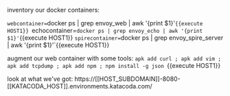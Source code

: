 inventory our docker containers:

`webcontainer=`docker ps | grep envoy_web | awk '{print $1}'`{{execute HOST1}}
`echocontainer=`docker ps | grep envoy_echo | awk '{print $1}'`{{execute HOST1}}
`spirecontainer=`docker ps | grep envoy_spire_server | awk '{print $1}'`{{execute HOST1}}


augment our web container with some tools:
`apk add curl ; apk add vim ; apk add tcpdump ; apk add npm ; npm install -g json `{{execute HOST1}}




look at what we've got:
https://[[HOST_SUBDOMAIN]]-8080-[[KATACODA_HOST]].environments.katacoda.com/

